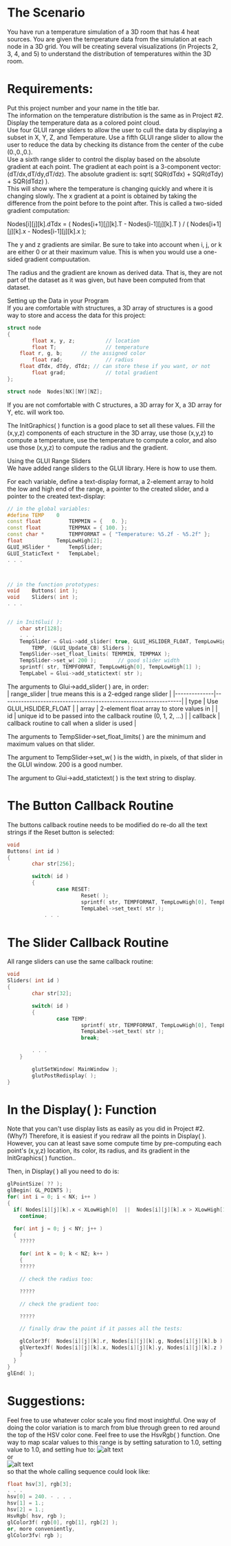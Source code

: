 # The Scenario
You have run a temperature simulation of a 3D room that has 4 heat sources. You are given the temperature data from the simulation at each node in a 3D grid. You will be creating several visualizations (in Projects 2, 3, 4, and 5) to understand the distribution of temperatures within the 3D room.

# Requirements:
Put this project number and your name in the title bar.  
The information on the temperature distribution is the same as in Project #2.  
Display the temperature data as a colored point cloud.  
Use four GLUI range sliders to allow the user to cull the data by displaying a subset in X, Y, Z, and Temperature.
Use a fifth GLUI range slider to allow the user to reduce the data by checking its distance from the center of the cube (0.,0.,0.).  
Use a sixth range slider to control the display based on the absolute gradient at each point. The gradient at each point is a 3-component vector: (dT/dx,dT/dy,dT/dz). The absolute gradient is: sqrt( SQR(dTdx) + SQR(dTdy) + SQR(dTdz) ).   
This will show where the temperature is changing quickly and where it is changing slowly.
The x gradient at a point is obtained by taking the difference from the point before to the point after. This is called a two-sided gradient computation:  

Nodes[i][j][k].dTdx = ( Nodes[i+1][j][k].T - Nodes[i-1][j][k].T ) / ( Nodes[i+1][j][k].x - Nodes[i-1][j][k].x );  

The y and z gradients are similar. Be sure to take into account when i, j, or k are either 0 or at their maximum value. This is when you would use a one-sided gradient compuutation.  

The radius and the gradient are known as derived data. That is, they are not part of the dataset as it was given, but have been computed from that dataset.  

Setting up the Data in your Program  
If you are comfortable with structures, a 3D array of structures is a good way to store and access the data for this project:  
```cpp
struct node
{
        float x, y, z;          // location
        float T;                // temperature
	float r, g, b;		// the assigned color
        float rad;              // radius
	float dTdx, dTdy, dTdz;	// can store these if you want, or not
        float grad;             // total gradient
};

struct node  Nodes[NX][NY][NZ];
```
If you are not comfortable with C structures, a 3D array for X, a 3D array for Y, etc. will work too.  

The InitGraphics( ) function is a good place to set all these values. Fill the (x,y,z) components of each structure in the 3D array, use those (x,y,z) to compute a temperature, use the temperature to compute a color, and also use those (x,y,z) to compute the radius and the gradient.  

Using the GLUI Range Sliders  
We have added range sliders to the GLUI library. Here is how to use them.  

For each variable, define a text-display format, a 2-element array to hold the low and high end of the range, a pointer to the created slider, and a pointer to the created text-display:  


```cpp
// in the global variables:
#define TEMP	0
const float 		TEMPMIN = {   0. };
const float 		TEMPMAX = { 100. };
const char *		TEMPFORMAT = { "Temperature: %5.2f - %5.2f" };
float			TempLowHigh[2];
GLUI_HSlider *		TempSlider;
GLUI_StaticText *	TempLabel;
. . .



// in the function prototypes:
void	Buttons( int );
void	Sliders( int );
. . .


// in InitGlui( ):
	char str[128];
	. . .
	TempSlider = Glui->add_slider( true, GLUI_HSLIDER_FLOAT, TempLowHigh,
		TEMP, (GLUI_Update_CB) Sliders );
	TempSlider->set_float_limits( TEMPMIN, TEMPMAX );
	TempSlider->set_w( 200 );		// good slider width
	sprintf( str, TEMPFORMAT, TempLowHigh[0], TempLowHigh[1] );
	TempLabel = Glui->add_statictext( str );
```
The arguments to Glui->add_slider( ) are, in order:  
| range_slider | true means this is a 2-edged range slider                       |
|--------------|-----------------------------------------------------------------|
| type         | Use GLUI_HSLIDER_FLOAT                                          |
| array        | 2-element float array to store values in                        |
| id           | unique id to be passed into the callback routine (0, 1, 2, ...) |
| callback     | callback routine to call when a slider is used                  |

The arguments to TempSlider->set_float_limits( ) are the minimum and maximum values on that slider.   

The argument to TempSlider->set_w( ) is the width, in pixels, of that slider in the GLUI window. 200 is a good number.  

The argument to Glui->add_statictext( ) is the text string to display.  

# The Button Callback Routine
The buttons callback routine needs to be modified do re-do all the text strings if the Reset button is selected:  

```cpp
void
Buttons( int id )
{
        char str[256];

        switch( id )
        {
                case RESET:
                        Reset( );
                        sprintf( str, TEMPFORMAT, TempLowHigh[0], TempLowHigh[1] );
                        TempLabel->set_text( str );
			. . .
```
# The Slider Callback Routine  
All range sliders can use the same callback routine:  

```cpp
void
Sliders( int id )
{
        char str[32];

        switch( id )
        {
                case TEMP:
                        sprintf( str, TEMPFORMAT, TempLowHigh[0], TempLowHigh[1] );
                        TempLabel->set_text( str );
                        break;

		. . .
	}

        glutSetWindow( MainWindow );
        glutPostRedisplay( );
}
```

# In the Display( ): Function  
Note that you can't use display lists as easily as you did in Project #2. (Why?) Therefore, it is easiest if you redraw all the points in Display( ). However, you can at least save some compute time by pre-computing each point's (x,y,z) location, its color, its radius, and its gradient in the InitGraphics( ) function..  

Then, in Display( ) all you need to do is:  

```cpp
glPointSize( ?? );
glBegin( GL_POINTS );
for( int i = 0; i < NX; i++ )
{
  if( Nodes[i][j][k].x < XLowHigh[0]  ||  Nodes[i][j][k].x > XLowHigh[1] )
    continue;

  for( int j = 0; j < NY; j++ )
  {
    ?????

    for( int k = 0; k < NZ; k++ )
    {
	?????

	// check the radius too:

	?????

	// check the gradient too:

	?????

	// finally draw the point if it passes all the tests:

	glColor3f(  Nodes[i][j][k].r, Nodes[i][j][k].g, Nodes[i][j][k].b );
	glVertex3f( Nodes[i][j][k].x, Nodes[i][j][k].y, Nodes[i][j][k].z );
    }
  }
}
glEnd( ); 
```
# Suggestions:  
Feel free to use whatever color scale you find most insightful. One way of doing the color variation is to march from blue through green to red around the top of the HSV color cone. Feel free to use the HsvRgb( ) function. One way to map scalar values to this range is by setting saturation to 1.0, setting value to 1.0, and setting hue to:
![alt text](img/img1.gif "1")  
or  
![alt text](img/img2.gif "1")    
so that the whole calling sequence could look like:

```cpp
float hsv[3], rgb[3];
. . .
hsv[0] = 240. - . . .
hsv[1] = 1.;
hsv[2] = 1.;
HsvRgb( hsv, rgb );
glColor3f( rgb[0], rgb[1], rgb[2] );
or, more conveniently,
glColor3fv( rgb );
```
